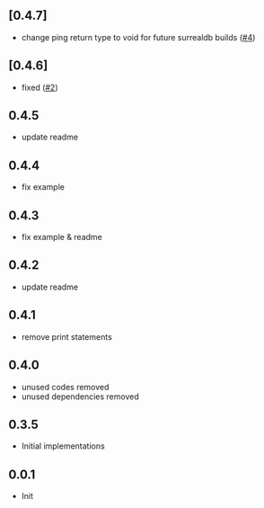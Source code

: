 ## [0.4.7]

- change ping return type to void for future surrealdb builds ([#4](https://github.com/duhanbalci/surrealdb_flutter/pull/4))

## [0.4.6]

- fixed ([#2](https://github.com/duhanbalci/surrealdb_flutter/pull/2))

## 0.4.5

- update readme

## 0.4.4

- fix example

## 0.4.3

- fix example & readme

## 0.4.2

- update readme

## 0.4.1

- remove print statements

## 0.4.0

- unused codes removed
- unused dependencies removed

## 0.3.5

- Initial implementations

## 0.0.1

- Init
